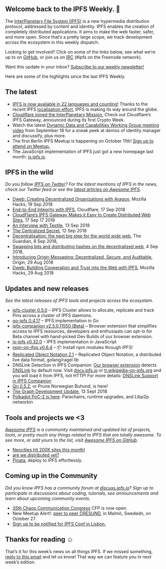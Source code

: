 ## Welcome back to the IPFS Weekly. 👋

The [InterPlanetary File System (IPFS)](https://ipfs.io/) is a new hypermedia distribution protocol, addressed by content and identity. IPFS enables the creation of completely distributed applications. It aims to make the web faster, safer, and more open. Since that’s a pretty large scope, we track development across the ecosystem in this weekly dispatch.

Looking to get involved? Click on some of the links below, see what we’re up to on [GitHub](https://github.com/ipfs), or join us on [IRC](https://webchat.freenode.net/?channels=ipfs_) (#ipfs on the Freenode network).

Want this update in your inbox? [Subscribe to our weekly newsletter!](https://tinyletter.com/ipfsnewsletter)

Here are some of the highlights since the last IPFS Weekly.

## The latest

+ [IPFS is now available in 22 languages and counting!](https://www.transifex.com/ipfs/public/) Thanks to the recent IPFS [localisation effort](https://github.com/ipfs/i18n), IPFS is making its way around the globe.
+ [Cloudflare joined the InterPlanetary Mission.](https://blog.cloudflare.com/distributed-web-gateway/) Check out Cloudflare’s IPFS Gateway, announced during its first Crypto Week.
+ Watch the latest [Dynamic Data and Capabilities Working Group meeting video](https://www.youtube.com/watch?v=EiJE59uYNAk) from September 18 for a sneak peek at demos of identity manager and discussify, plus more.
+ The first Berlin IPFS Meetup is happening on October 11th! [Sign up to attend on Meetup.](https://www.meetup.com/IPFS-Berlin/events/254816369/)
+ The JavaScript implementation of IPFS just got a new homepage last month: [js.ipfs.io](https://js.ipfs.io/).


## IPFS in the wild
*Do you follow [IPFS on Twitter](https://twitter.com/IPFSbot)? For the latest mentions of IPFS in the news, check our Twitter feed or see the [latest articles on Awesome IPFS](https://awesome.ipfs.io/categories/articles/).* 

+ [Dweb: Creating Decentralized Organizations with Aragon](https://hacks.mozilla.org/2018/09/aragon-ethereum-dweb/), Mozilla Hacks, 19 Sep 2018 
+ [End-to-End Integrity with IPFS](https://blog.cloudflare.com/e2e-integrity/), Cloudflare, 17 Sep 2018 
+ [CloudFlare’s IPFS Gateway Makes it Easy to Create Distributed Web Sites](https://www.bleepingcomputer.com/news/technology/cloudflares-ipfs-gateway-makes-it-easy-to-create-distributed-web-sites/), 17 Sep 17 2018 
+ [An Interview with Textile](https://medium.com/textileio/an-interview-with-textile-6d52632f611b), 13 Sep 2018 
+ [The Centralized Secret](https://medium.com/@kyletut/the-centralized-secret-c7de795ddd9f), 12 Sep 2018 
+ [Decentralisation: the next big step for the world wide web](https://www.theguardian.com/technology/2018/sep/08/decentralisation-next-big-step-for-the-world-wide-web-dweb-data-internet-censorship-brewster-kahle), The Guardian, 8 Sep 2018, 
+ [Swapping bits and distributing hashes on the decentralized web](https://medium.com/textileio/swapping-bits-and-distributing-hashes-on-the-decentralized-web-5da98a3507), 4 Sep 2018, 
+ [Introducing Origin Messaging: Decentralized, Secure, and Auditable](https://medium.com/originprotocol/introducing-origin-messaging-decentralized-secure-and-auditable-13c16fe0f13e), Origin, 29 Aug 2018
+ [Dweb: Building Cooperation and Trust into the Web with IPFS](https://hacks.mozilla.org/2018/08/dweb-building-cooperation-and-trust-into-the-web-with-ipfs/), Mozilla Hacks, 29 Aug 2018

## Updates and new releases
*See the latest releases of IPFS tools and projects across the ecosystem.*

+ [ipfs-cluster 0.5.0](https://github.com/ipfs/ipfs-cluster/releases/tag/v0.5.0) – IPFS Cluster allows to allocate, replicate and track Pins across a cluster of IPFS daemons.
+ [go-ipfs 0.4.17](https://github.com/ipfs/go-ipfs/releases/tag/v0.4.17) – IPFS implementation in Go
+ [ipfs-companion v2.5.0.11550 (Beta)](https://github.com/ipfs-shipyard/ipfs-companion/releases/tag/v2.5.0.11550) – Browser extension that simplifies access to IPFS resources, developers and enthusiasts can opt-in for Beta channel with hand-picked Dev Builds of our browser extension.
+ [js-ipfs v0.32.0](https://github.com/ipfs/js-ipfs/releases/tag/v0.32.0) – IPFS implementation in JavaScript
+ [npm-on-ifps v0.6.4](https://github.com/ipfs-shipyard/npm-on-ipfs/releases/tag/v0.6.4) – 📦 Install npm modules through IPFS!
+ [Replicated Object Notation 2.1](https://github.com/gritzko/ron/blob/master/docs/Objectives%20for%20RON%2021.md) – Replicated Object Notation, a distributed live data format, golang/ragel lib
+ DNSLink Detection in IPFS Companion: [Our browser extension](https://github.com/ipfs-shipyard/ipfs-companion) detects [DNSLink](http://docs.ipfs.io/guides/concepts/dnslink/) by default now. Visit [docs.ipfs.io](http://docs.ipfs.io) or [tr.wikipedia-on-ipfs.org](https://tr.wikipedia-on-ipfs.org) and you will load it from  IPFS, not HTTP! For more details: [DNSLink Support in IPFS Companion](https://github.com/ipfs-shipyard/ipfs-companion/blob/master/docs/dnslink.md)
+ [Qri 0.5.2](https://github.com/qri-io/qri/releases/tag/v0.5.2), or Prune Norwegian Buhund, is here!
+ [The Graph Development Update](https://medium.com/graphprotocol/the-graph-development-update-d90321e22748), 13 Sept 2018
+ [Polkadot PoC-2 is here](https://medium.com/polkadot-network/polkadot-poc-2-is-here-parachains-runtime-upgrades-and-libp2p-networking-7035bb141c25): Parachains, runtime upgrades, and Libp2p networkin

## Tools and projects we <3
*[Awesome IPFS](https://awesome.ipfs.io/) is a community maintained and updated list of projects, tools, or pretty much any things related to IPFS that are totally awesome. To see more, or add yours to the list, visit [Awesome IPFS on GitHub](https://github.com/ipfs/awesome-ipfs).* 

+ [Neocities hit 200K sites this month!](https://twitter.com/neocities/status/1039204355763666945)
+ [are we distributed yet?](https://arewedistributedyet.com/)
+ [Pinata](https://www.pinata.cloud/), deploy to IPFS effortlessly.

## Coming up in the Community
*Did you know IPFS has a community forum at [discuss.ipfs.io](https://discuss.ipfs.io/)? Sign up to participate in discussions about coding, tutorials, see announcements and learn about upcoming community events.*

+ [35th Chaos Communication Congress](https://events.ccc.de/2018/09/11/35c3-call-for-participation-and-submission-guidelines/) CFP is now open.
+ New Meetup Alert!: [peer to peer ÖRESUND](http://p2p-oresund.org/), in Malmö, Swededn, on October 27. 
+ [Sign up to be notified for IPFS Conf in Lisbon.](https://docs.google.com/forms/d/e/1FAIpQLSfJVVPwvp6RY3MUg1zAVl1g_5y2nGb7WJIMI1Hs6glzm7FLHQ/viewform)

## Thanks for reading ☺️

That’s it for this week’s news on all things IPFS. If we missed something, [reply to this email](newsletter@ipfs.io) and let us know! That way we can feature you in next week’s edition. 
